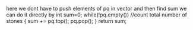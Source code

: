 here we dont have to push elements of pq in vector and then find sum
we can do it directly
by
int sum=0;
while(!pq.empty()) //count total number of stones
{
sum += pq.top(); pq.pop();
}
return sum;